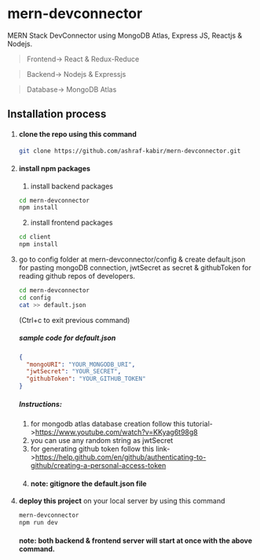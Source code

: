 # mern-devconnector

MERN Stack DevConnector using MongoDB Atlas, Express JS, Reactjs & Nodejs.

> Frontend-> React & Redux-Reduce

> Backend-> Nodejs & Expressjs

> Database-> MongoDB Atlas

## Installation process
1. #### clone the repo using this command
    ```bash
    git clone https://github.com/ashraf-kabir/mern-devconnector.git
    ```
2. #### install npm packages
    1. install backend packages
    ```bash
    cd mern-devconnector
    npm install
    ```
    2. install frontend packages
    ```bash
    cd client
    npm install
    ```
3. go to config folder at mern-devconnector/config & create default.json for pasting mongoDB connection, jwtSecret as secret & githubToken for reading github repos of developers.

    ```bash
    cd mern-devconnector
    cd config
    cat >> default.json
    ```
    (Ctrl+c to exit previous command)
    
    ##### sample code for default.json
    ```json
    {
      "mongoURI": "YOUR_MONGODB_URI",
      "jwtSecret": "YOUR_SECRET",
      "githubToken": "YOUR_GITHUB_TOKEN"
    }
    ```
    ##### Instructions:
    1. for mongodb atlas database creation follow this tutorial->https://www.youtube.com/watch?v=KKyag6t98g8
    2. you can use any random string as jwtSecret
    3. for generating github token follow this link->https://help.github.com/en/github/authenticating-to-github/creating-a-personal-access-token
    4. #### note: gitignore the default.json file

4. <b>deploy this project</b> on your local server by using this command
    ```bash
    mern-devconnector
    npm run dev
    ```
    #### note: both backend & frontend server will start at once with the above command.